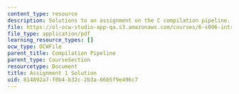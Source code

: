 ```yaml
---
content_type: resource
description: Solutions to an assignment on the C compilation pipeline.
file: https://ol-ocw-studio-app-qa.s3.amazonaws.com/courses/6-s096-introduction-to-c-and-c-january-iap-2013/814892a7f0b4b32c2b3a66b5f9e496c7_MIT6_S096_IAP13_assn1_sol.pdf
file_type: application/pdf
learning_resource_types: []
ocw_type: OCWFile
parent_title: Compilation Pipeline
parent_type: CourseSection
resourcetype: Document
title: Assignment 1 Solution
uid: 814892a7-f0b4-b32c-2b3a-66b5f9e496c7
---
```

